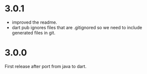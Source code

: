 # 3.0.1
- improved the readme.
- dart pub ignores files that are .gitignored so we need to include generated files in git.

# 3.0.0
First release after port from java to dart.

